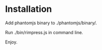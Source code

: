 # Installation

Add phantomjs binary to ./phantomjs/binary/.

Run ./bin/rimpress.js in command line.

Enjoy.
